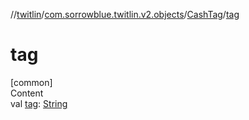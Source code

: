 //[twitlin](../../index.md)/[com.sorrowblue.twitlin.v2.objects](../index.md)/[CashTag](index.md)/[tag](tag.md)



# tag  
[common]  
Content  
val [tag](tag.md): [String](https://kotlinlang.org/api/latest/jvm/stdlib/kotlin/-string/index.html)  



